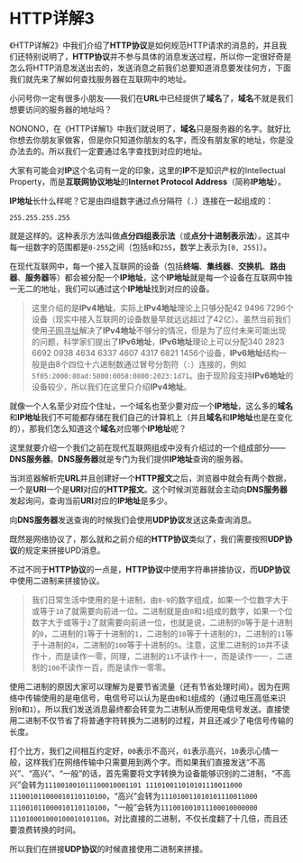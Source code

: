# HTTP详解3

《HTTP详解2》中我们介绍了**HTTP协议**是如何规范HTTP请求的消息的，并且我们还特别说明了，**HTTP协议**并不参与具体的消息发送过程，所以你一定很好奇是怎么将HTTP消息发送出去的，发送消息之前我们总要知道消息要发往何方，下面我们就先来了解如何查找服务器在互联网中的地址。



小问号你一定有很多小朋友——我们在**URL**中已经提供了**域名**了，**域名**不就是我们想要访问的服务器的地址吗？

NONONO，在《HTTP详解1》中我们就说明了，**域名**只是服务器的名字。就好比你想去你朋友家做客，但是你只知道你朋友的名字，而没有朋友家的地址，你是没办法去的。所以我们一定要通过名字查找到对应的地址。

大家有可能会对**IP**这个名词有一定的印象，这里的**IP**不是知识产权的Intellectual Property，而是**互联网协议地址**的**Internet Protocol Address**（简称**IP地址**）。

**IP地址**长什么样呢？它是由四组数字通过点分隔符（`.`）连接在一起组成的：

```
255.255.255.255
```

就是这样的。这种表示方法叫做**点分四组表示法**（或**点分十进制表示法**）。这其中每一组数字的范围都是`0-255`之间（包括`0`和`255`，数学上表示为`[0, 255]`）。

在现代互联网中，每一个接入互联网的设备（包括**终端**、**集线器**、**交换机**、**路由器**、**服务器**等）都会被分配一个**IP地址**，这个**IP地址**就是每一个设备在互联网中独一无二的地址，我们可以通过这个**IP地址**找到对应的设备。

> 这里介绍的是**IPv4地址**，实际上**IPv4地址**理论上只够分配42 9496 7296个设备（现实中接入互联网的设备数量早就远远超过了42亿）。虽然当前我们使用<u>子网寻址</u>解决了**IPv4地址**不够分的情况，但是为了应付未来可能出现的问题，科学家们提出了**IPv6地址**，**IPv6地址**理论上可以分配340 2823 6692 0938 4634 6337 4607 4317 6821 1456个设备，**IPv6地址**结构一般是由8个四位十六进制数通过冒号分割符（`:`）连接的，例如`5f05:2000:80ad:5800:0058:0800:2023:1d71`。由于现阶段支持**IPv6地址**的设备较少，所以我们在这里只介绍**IPv4地址**。

就像一个人名至少对应个住址，一个域名也至少要对应一个**IP地址**，这么多的**域名**和**IP地址**我们不可能都存储在我们自己的计算机上（并且**域名**和**IP地址**也是在变化的），那我们怎么知道这个**域名**对应哪个**IP地址**呢？

这里就要介绍一个我们之前在现代互联网组成中没有介绍过的一个组成部分——**DNS服务器**。**DNS服务器**就是专门为我们提供**IP地址**查询的服务器。

当浏览器解析完**URL**并且创建好一个**HTTP报文**之后，浏览器中就会有两个数据，一个是**URI**一个是**URI**对应的**HTTP报文**。这个时候浏览器就会主动向**DNS服务器**发起询问，查询当前**URI**对应的**IP地址**是多少。

向**DNS服务器**发送查询的时候我们会使用**UDP协议**发送这条查询消息。

既然是网络协议了，那么就和之前介绍的**HTTP协议**类似了，我们需要按照**UDP协议**的规定来拼接UPD消息。

不过不同于**HTTP协议**的一点是，**HTTP协议**中使用字符串拼接协议，而**UDP协议**中使用二进制来拼接协议。

> 我们日常生活中使用的是十进制，由`0-9`的数字组成，如果一个位数字大于或等于`10`了就需要向前进一位。二进制就是由`0`和`1`组成的数字，如果一个位数字大于或等于`2`了就需要向前进一位，也就是说，二进制的`0`等于是十进制的`0`，二进制的`1`等于十进制的`1`，二进制的`10`等于十进制的`3`，二进制的`11`等于十进制的`4`，二进制的`100`等于十进制的`5`。注意，这里二进制的`10`并不读作十，而是读作一零，同理，二进制的`11`不读作十一，而是读作一一，二进制的`100`不读作一百，而是读作一零零。

使用二进制的原因大家可以理解为是要节省流量（还有节省处理时间）。因为在网络中传输使用的是电信号，电信号可以认为是由`0`和`1`组成的（通过电压高低来识别`0`和`1`）。所以我们发送消息最终都会转变为二进制从而使用电信号发送。直接使用二进制不仅节省了将普通字符转换为二进制的过程，并且还减少了电信号传输的长度。

打个比方，我们之间相互约定好，`00`表示不高兴，`01`表示高兴，`10`表示心情一般，这样我们在网络传输中只需要用到两个字。而如果我们直接发送“不高兴”、“高兴”、“一般”的话，首先需要将文字转换为设备能够识别的二进制，“不高兴”会转为`111001001011100010001101 111010011010101110011000 111001011000010110110100`，“高兴”会转为`111010011010101110011000 111001011000010110110100`，“一般”会转为`111001001011100010000000 111010001000100010101100`。对比直接的二进制，不仅长度翻了十几倍，而且还要浪费转换的时间。

所以我们在拼接**UDP协议**的时候直接使用二进制来拼接。



